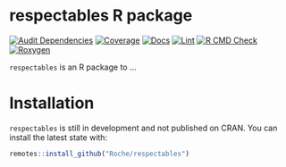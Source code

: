 # respectables R package

[![Audit Dependencies](https://github.com/Roche/respectables/actions/workflows/audit.yaml/badge.svg)](https://github.com/Roche/respectables/actions/workflows/audit.yaml)
[![Coverage](https://github.com/Roche/respectables/actions/workflows/test-coverage.yaml/badge.svg)](https://github.com/Roche/respectables/actions/workflows/test-coverage.yaml)
[![Docs](https://github.com/Roche/respectables/actions/workflows/pkgdown.yaml/badge.svg)](https://roche.github.io/respectables/)
[![Lint](https://github.com/Roche/respectables/actions/workflows/lint.yaml/badge.svg)](https://github.com/Roche/respectables/actions/workflows/lint.yaml)
[![R CMD Check](https://github.com/Roche/respectables/actions/workflows/build-install-check.yaml/badge.svg)](https://github.com/Roche/respectables/actions/workflows/build-install-check.yaml)
[![Roxygen](https://github.com/Roche/respectables/actions/workflows/roxygen.yaml/badge.svg)](https://github.com/Roche/respectables/actions/workflows/roxygen.yaml)

`respectables` is an R package to ...

# Installation

`respectables` is still in development and not published on CRAN. You can install the latest state with:

```r
remotes::install_github("Roche/respectables")
```

